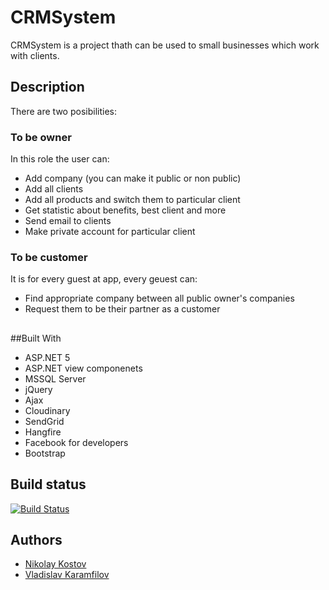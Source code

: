 # CRMSystem

CRMSystem is a project thath can be used to small businesses which work with clients. 
## Description

There are two posibilities:
### To be owner
In this role the user can:
- Add company (you can make it public or non public)
- Add all clients
- Add all products and switch them to particular client
- Get statistic about benefits, best client and more
- Send email to clients
- Make private account for particular client
### To be customer
It is for every guest at app, every geuest can:
- Find appropriate company between all public owner's companies
- Request them to be their partner as a customer
##


##Built With
- ASP.NET 5
- ASP.NET view componenets
- MSSQL Server
- jQuery
- Ajax
- Cloudinary
- SendGrid
- Hangfire
- Facebook for developers
- Bootstrap

## Build status

[![Build Status](https://nikolayit.visualstudio.com/AspNetCoreTemplate/_apis/build/status/NikolayIT.ASP.NET-Core-Template?branchName=master)](https://nikolayit.visualstudio.com/AspNetCoreTemplate/_build/latest?definitionId=15&branchName=master)

## Authors

- [Nikolay Kostov](https://github.com/NikolayIT)
- [Vladislav Karamfilov](https://github.com/vladislav-karamfilov)
